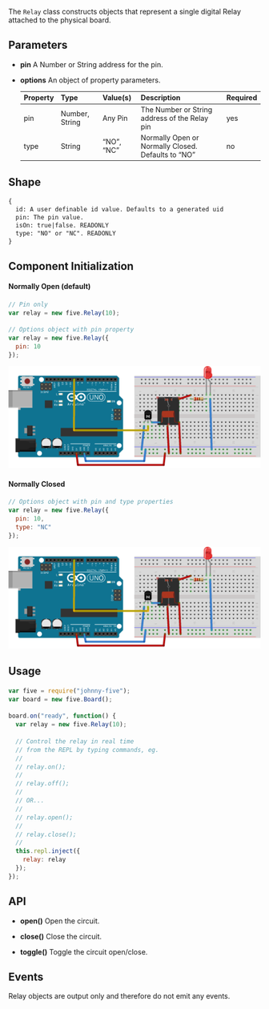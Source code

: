 The `Relay` class constructs objects that represent a single digital Relay  attached to the physical board.

## Parameters

- **pin** A Number or String address for the pin.

- **options** An object of property parameters.

  | Property | Type           | Value(s)   | Description                                        | Required |
  |---------------|----------------|------------|----------------------------------------------------|----------|
  | pin           | Number, String | Any Pin    | The Number or String address of the Relay pin      | yes      |
  | type          | String         | “NO”, “NC” | Normally Open or Normally Closed. Defaults to “NO” | no       |


## Shape

```
{ 
  id: A user definable id value. Defaults to a generated uid
  pin: The pin value.
  isOn: true|false. READONLY
  type: "NO" or "NC". READONLY
}
```


## Component Initialization

#### Normally Open (default)

```js
// Pin only
var relay = new five.Relay(10);

// Options object with pin property
var relay = new five.Relay({
  pin: 10
});
```

![Relay](https://github.com/rwaldron/johnny-five/raw/master/docs/breadboard/relay.png)


#### Normally Closed 

```js
// Options object with pin and type properties
var relay = new five.Relay({
  pin: 10, 
  type: "NC"
});
```

![Relay](https://github.com/rwaldron/johnny-five/raw/master/docs/breadboard/relay.png)

## Usage
```js
var five = require("johnny-five");
var board = new five.Board();

board.on("ready", function() {
  var relay = new five.Relay(10);

  // Control the relay in real time
  // from the REPL by typing commands, eg.
  //
  // relay.on();
  //
  // relay.off();
  //
  // OR...
  //
  // relay.open();
  //
  // relay.close();
  //
  this.repl.inject({
    relay: relay
  });
});
```

## API

- **open()** Open the circuit.

- **close()** Close the circuit.

- **toggle()** Toggle the circuit open/close.

## Events

Relay objects are output only and therefore do not emit any events.
